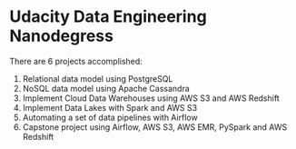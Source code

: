 # Udacity Data Engineering Nanodegress

There are 6 projects accomplished:
1. Relational data model using PostgreSQL
2. NoSQL data model using Apache Cassandra
3. Implement Cloud Data Warehouses using AWS S3 and AWS Redshift
4. Implement Data Lakes with Spark and AWS S3
5. Automating a set of data pipelines with Airflow
6. Capstone project using Airflow, AWS S3, AWS EMR, PySpark and AWS Redshift